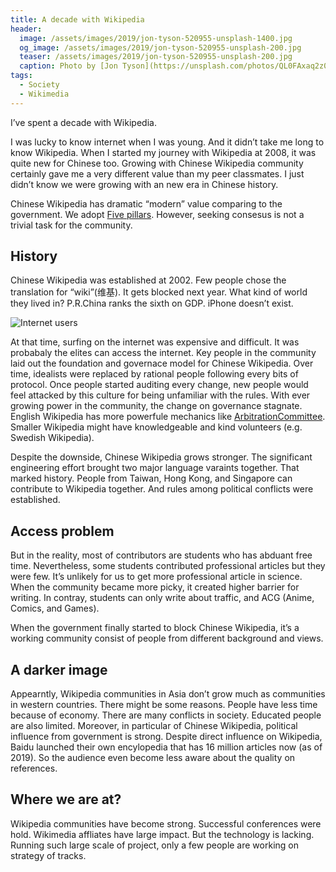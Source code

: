 ```yaml
---
title: A decade with Wikipedia
header:
  image: /assets/images/2019/jon-tyson-520955-unsplash-1400.jpg
  og_image: /assets/images/2019/jon-tyson-520955-unsplash-200.jpg
  teaser: /assets/images/2019/jon-tyson-520955-unsplash-200.jpg
  caption: Photo by [Jon Tyson](https://unsplash.com/photos/QL0FAxaq2z0?utm_source=unsplash&utm_medium=referral&utm_content=creditCopyText) on [Unsplash](https://unsplash.com/search/photos/time?utm_source=unsplash&utm_medium=referral&utm_content=creditCopyText)
tags:
  - Society
  - Wikimedia
---
```


I’ve spent a decade with Wikipedia.

I was lucky to know internet when I was young. And it didn’t take me long to know Wikipedia. When I started my journey with Wikipedia at 2008, it was quite new for Chinese too. Growing with Chinese Wikipedia community certainly gave me a very different value than my peer classmates. I just didn’t know we were growing with an new era in Chinese history.

Chinese Wikipedia has dramatic “modern” value comparing to the government. We adopt [Five pillars]([https://en.wikipedia.org/wiki/Wikipedia:Five_pillars](https://en.wikipedia.org/wiki/Wikipedia:Five_pillars)). However, seeking consesus is not a trivial task for the community.

## History

Chinese Wikipedia was established at 2002. Few people chose the translation for “wiki”(维基). It gets blocked next year. What kind of world they lived in? P.R.China ranks the sixth on GDP. iPhone doesn’t exist.

![Internet users](/assets/images/2019/internet-users.png)

At that time, surfing on the internet was expensive and difficult. It was probabaly the elites can access the internet. Key people in the community laid out the foundation and governace model for Chinese Wikipedia. Over time, idealists were replaced by rational people following every bits of protocol. Once people started auditing every change, new people would feel attacked by this culture for being unfamiliar with the rules. With ever growing power in the community, the change on governance stagnate.  English Wikipedia has more powerfule mechanics like [Arbitration​ Committee]([https://en.wikipedia.org/wiki/Wikipedia:Arbitration_Committee](https://en.wikipedia.org/wiki/Wikipedia:Arbitration_Committee)). Smaller Wikipedia might have knowledgeable and kind volunteers (e.g. Swedish Wikipedia).

Despite the downside, Chinese Wikipedia grows stronger. The significant engineering effort brought two major language varaints together. That marked history. People from Taiwan, Hong Kong, and Singapore can contribute to Wikipedia together. And rules among political conflicts were established.

## Access problem

But in the reality, most of contributors are students who has abduant free time. Nevertheless, some students contributed professional articles but they were few. It’s unlikely for us to get more professional article in science. When the community became more picky, it created higher barrier for writing. In contray, students can only write about traffic, and ACG (Anime, Comics, and Games).

When the government finally started to block Chinese Wikipedia, it’s a working community consist of people from different background and views.

## A darker image

Appearntly, Wikipedia communities in Asia don’t grow much as communities in western countries. There might be some reasons. People have less time because of economy. There are many conflicts in society. Educated people are also limited. Moreover, in particular of Chinese Wikipedia, political influence from government is strong. Despite direct influence on Wikipedia, Baidu launched their own encylopedia that has 16 million articles now (as of 2019). So the audience even become less aware about the quality on references.

## Where we are at?

Wikipedia communities have become strong. Successful conferences were hold. Wikimedia affliates have large impact. But the technology is lacking. Running such large scale of project, only a few people are working on strategy of tracks.